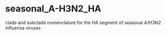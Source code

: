# seasonal_A-H3N2_HA
clade and subclade nomenclature for the HA segment of seasonal A/H3N2 influenza viruses
